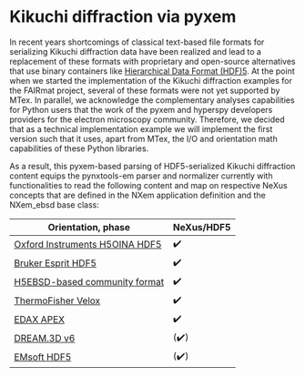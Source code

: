 # Kikuchi diffraction via pyxem

In recent years shortcomings of classical text-based file formats for serializing Kikuchi diffraction data have been realized and lead to a replacement of these formats with proprietary and open-source alternatives that use binary containers like [Hierarchical Data Format (HDF)5](https://www.hdfgroup.org/solutions/hdf5). At the point when we started the implementation of the Kikuchi diffraction examples for the FAIRmat project, several of these formats were not yet supported by MTex. In parallel, we acknowledge the complementary analyses capabilities for Python users that the work of the pyxem and hyperspy developers providers for the electron microscopy community. Therefore, we decided that as a technical implementation example we will implement the first version such that it uses, apart from MTex, the I/O and orientation math capabilities of these Python libraries.

As a result, this pyxem-based parsing of HDF5-serialized Kikuchi diffraction content equips the pynxtools-em parser and normalizer currently with functionalities to read the following content and map on respective NeXus concepts that are defined in the NXem application definition and the NXem_ebsd base class:

| Orientation, phase | NeXus/HDF5 |
| --------------- | --------------  |
| [Oxford Instruments H5OINA HDF5](https://github.com/oinanoanalysis/h5oina) | :heavy_check_mark: |
| [Bruker Esprit HDF5](https://www.bruker.com/de/products-and-solutions/elemental-analyzers/eds-wds-ebsd-SEM-Micro-XRF/software-esprit-family.html) | :heavy_check_mark: |
| [H5EBSD-based community format](https://link.springer.com/article/10.1186/2193-9772-3-4) | :heavy_check_mark: |
| [ThermoFisher Velox](https://www.thermofisher.com/de/de/home/electron-microscopy/products/software-em-3d-vis.html) | :heavy_check_mark: |
| [EDAX APEX](https://www.edax.com/products/ebsd/apex-software-for-ebsd) | :heavy_check_mark: |
| [DREAM.3D v6](https://dream3d.bluequartz.net) | (:heavy_check_mark:) |
| [EMsoft HDF5](https://github.com/EMsoft-org/EMsoft) | (:heavy_check_mark:) |
